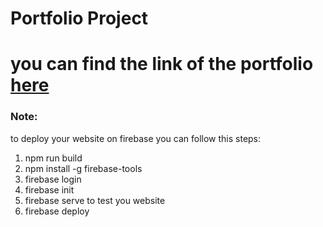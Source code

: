 # Portfolio Project

# you can find the link of the portfolio [here](https://hassaneskikri.me)

### Note:

to deploy your website on firebase you can follow this steps:

1. npm run build
2. npm install -g firebase-tools
3. firebase login
4. firebase init
5. firebase serve to test you website 
6. firebase deploy

